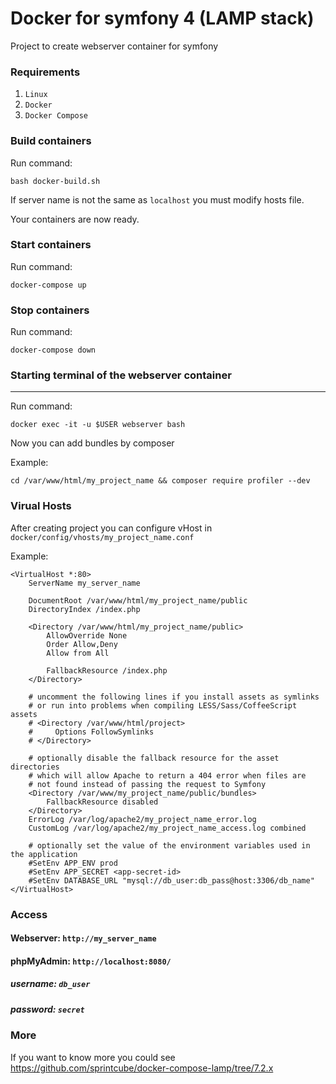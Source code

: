 # Docker for symfony 4 (LAMP stack)
Project to create webserver container for symfony

### Requirements
1. `Linux`
2. `Docker` 
3. `Docker Compose`

### Build containers
Run command: 
```
bash docker-build.sh
```

If server name is not the same as `localhost` you must modify hosts file.

Your containers are now ready.
### Start containers
Run command:
```
docker-compose up
``` 
### Stop containers
Run command:
```
docker-compose down
```

### Starting terminal of the webserver container
---------------------
Run command:
```
docker exec -it -u $USER webserver bash
```
Now you can add bundles by composer

Example:
```
cd /var/www/html/my_project_name && composer require profiler --dev
```
### Virual Hosts

After creating project you can configure vHost in `docker/config/vhosts/my_project_name.conf`

Example:
```
<VirtualHost *:80>
    ServerName my_server_name

    DocumentRoot /var/www/html/my_project_name/public
    DirectoryIndex /index.php

    <Directory /var/www/html/my_project_name/public>
        AllowOverride None
        Order Allow,Deny
        Allow from All

        FallbackResource /index.php
    </Directory>

    # uncomment the following lines if you install assets as symlinks
    # or run into problems when compiling LESS/Sass/CoffeeScript assets
    # <Directory /var/www/html/project>
    #     Options FollowSymlinks
    # </Directory>

    # optionally disable the fallback resource for the asset directories
    # which will allow Apache to return a 404 error when files are
    # not found instead of passing the request to Symfony
    <Directory /var/www/my_project_name/public/bundles>
        FallbackResource disabled
    </Directory>
    ErrorLog /var/log/apache2/my_project_name_error.log
    CustomLog /var/log/apache2/my_project_name_access.log combined

    # optionally set the value of the environment variables used in the application
    #SetEnv APP_ENV prod
    #SetEnv APP_SECRET <app-secret-id>
    #SetEnv DATABASE_URL "mysql://db_user:db_pass@host:3306/db_name"
</VirtualHost>
```

### Access

#### Webserver: `http://my_server_name`

#### phpMyAdmin: `http://localhost:8080/`
##### username: `db_user`
##### password: `secret`


### More
If you want to know more you could see https://github.com/sprintcube/docker-compose-lamp/tree/7.2.x
